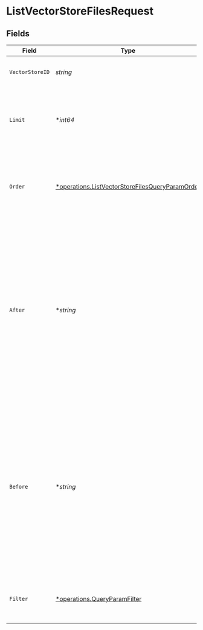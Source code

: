 # ListVectorStoreFilesRequest


## Fields

| Field                                                                                                                                                                                                                                                                                    | Type                                                                                                                                                                                                                                                                                     | Required                                                                                                                                                                                                                                                                                 | Description                                                                                                                                                                                                                                                                              |
| ---------------------------------------------------------------------------------------------------------------------------------------------------------------------------------------------------------------------------------------------------------------------------------------- | ---------------------------------------------------------------------------------------------------------------------------------------------------------------------------------------------------------------------------------------------------------------------------------------- | ---------------------------------------------------------------------------------------------------------------------------------------------------------------------------------------------------------------------------------------------------------------------------------------- | ---------------------------------------------------------------------------------------------------------------------------------------------------------------------------------------------------------------------------------------------------------------------------------------- |
| `VectorStoreID`                                                                                                                                                                                                                                                                          | *string*                                                                                                                                                                                                                                                                                 | :heavy_check_mark:                                                                                                                                                                                                                                                                       | The ID of the vector store that the files belong to.                                                                                                                                                                                                                                     |
| `Limit`                                                                                                                                                                                                                                                                                  | **int64*                                                                                                                                                                                                                                                                                 | :heavy_minus_sign:                                                                                                                                                                                                                                                                       | A limit on the number of objects to be returned. Limit can range between 1 and 100, and the default is 20.<br/>                                                                                                                                                                          |
| `Order`                                                                                                                                                                                                                                                                                  | [*operations.ListVectorStoreFilesQueryParamOrder](../../models/operations/listvectorstorefilesqueryparamorder.md)                                                                                                                                                                        | :heavy_minus_sign:                                                                                                                                                                                                                                                                       | Sort order by the `created_at` timestamp of the objects. `asc` for ascending order and `desc` for descending order.<br/>                                                                                                                                                                 |
| `After`                                                                                                                                                                                                                                                                                  | **string*                                                                                                                                                                                                                                                                                | :heavy_minus_sign:                                                                                                                                                                                                                                                                       | A cursor for use in pagination. `after` is an object ID that defines your place in the list. For instance, if you make a list request and receive 100 objects, ending with obj_foo, your subsequent call can include after=obj_foo in order to fetch the next page of the list.<br/>     |
| `Before`                                                                                                                                                                                                                                                                                 | **string*                                                                                                                                                                                                                                                                                | :heavy_minus_sign:                                                                                                                                                                                                                                                                       | A cursor for use in pagination. `before` is an object ID that defines your place in the list. For instance, if you make a list request and receive 100 objects, starting with obj_foo, your subsequent call can include before=obj_foo in order to fetch the previous page of the list.<br/> |
| `Filter`                                                                                                                                                                                                                                                                                 | [*operations.QueryParamFilter](../../models/operations/queryparamfilter.md)                                                                                                                                                                                                              | :heavy_minus_sign:                                                                                                                                                                                                                                                                       | Filter by file status. One of `in_progress`, `completed`, `failed`, `cancelled`.                                                                                                                                                                                                         |